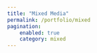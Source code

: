 ```yaml
---
title: "Mixed Media"
permalink: /portfolio/mixed
pagination:
    enabled: true
    category: mixed
---
```

